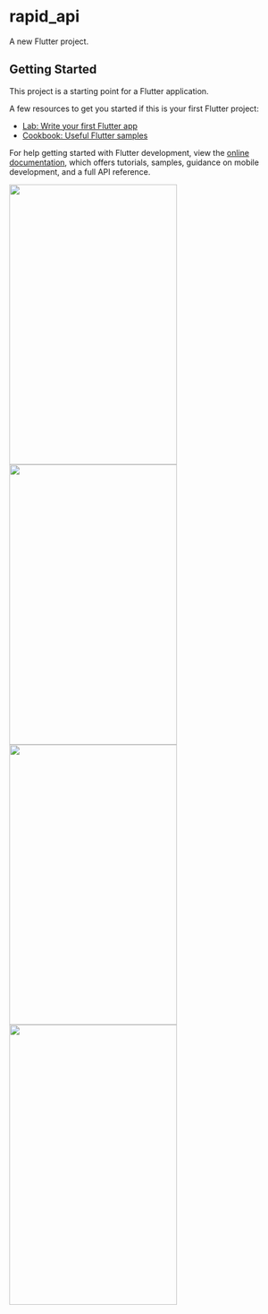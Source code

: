 # rapid_api

A new Flutter project.

## Getting Started

This project is a starting point for a Flutter application.

A few resources to get you started if this is your first Flutter project:

- [Lab: Write your first Flutter app](https://docs.flutter.dev/get-started/codelab)
- [Cookbook: Useful Flutter samples](https://docs.flutter.dev/cookbook)

For help getting started with Flutter development, view the
[online documentation](https://docs.flutter.dev/), which offers tutorials,
samples, guidance on mobile development, and a full API reference.

<img src="https://github.com/userkrunal/rapid_api/assets/120082312/61d87ccb-4c15-4f3a-b0d7-6b40ca9272d6" width="300" height="500">

<img src="https://github.com/userkrunal/rapid_api/assets/120082312/0d7a3606-bee6-4e9d-baec-1c251b44c812" width="300" height="500">

<img src="https://github.com/userkrunal/rapid_api/assets/120082312/3f1d215b-0a6d-4987-adb0-73bb71ed3f68" width="300" height="500">

<img src="https://github.com/userkrunal/rapid_api/assets/120082312/96a2a279-e54d-4892-bbb9-ae1d0e50e480" width="300" height="500">


